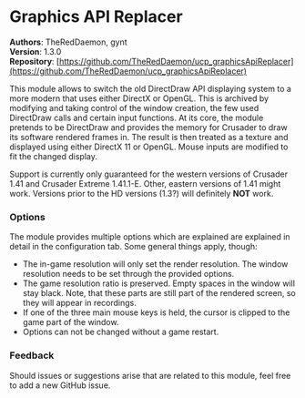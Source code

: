 # Graphics API Replacer

**Authors**: TheRedDaemon, gynt  
**Version**: 1.3.0  
**Repository**: [https://github.com/TheRedDaemon/ucp_graphicsApiReplacer](https://github.com/TheRedDaemon/ucp_graphicsApiReplacer)

This module allows to switch the old DirectDraw API displaying system to a more modern that uses either DirectX or OpenGL. This is archived by modifying and taking control of the window creation, the few used DirectDraw calls and certain input functions. At its core, the module pretends to be DirectDraw and provides the memory for Crusader to draw its software rendered frames in. The result is then treated as a texture and displayed using either DirectX 11 or OpenGL. Mouse inputs are modified to fit the changed display.

Support is currently only guaranteed for the western versions of Crusader 1.41 and Crusader Extreme 1.41.1-E. Other, eastern versions of 1.41 might work. Versions prior to the HD versions (1.3?) will definitely **NOT** work.

### Options

The module provides multiple options which are explained are explained in detail in the configuration tab. Some general things apply, though:

* The in-game resolution will only set the render resolution. The window resolution needs to be set through the provided options.
* The game resolution ratio is preserved. Empty spaces in the window will stay black. Note, that these parts are still part of the rendered screen, so they will appear in recordings.
* If one of the three main mouse keys is held, the cursor is clipped to the game part of the window.
* Options can not be changed without a game restart.

### Feedback

Should issues or suggestions arise that are related to this module, feel free to add a new GitHub issue.